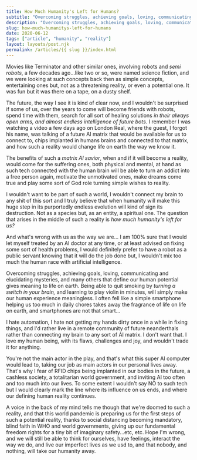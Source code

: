 ```yaml
---
title: How Much Humanity's Left for Humans?
subtitle: "Overcoming struggles, achieving goals, loving, communicating and elucidating mysteries, and many others."
description: "Overcoming struggles, achieving goals, loving, communicating and elucidating mysteries, and many others."
slug: how-much-humanitys-left-for-humans
date: 2020-06-12
tags: ["article", "humanity", "reality"]
layout: layouts/post.njk
permalink: /articles/{{ slug }}/index.html
---
```


Movies like Terminator and other similar ones, involving robots and _semi robots_, a few decades ago...like two or so, were named science fiction, and we were looking at such concepts back then as simple concepts, entertaining ones but, not as a threatening reality, or even a potential one. It was fun but it was there on a tape, on a dusty shelf.

The future, the way I see it is kind of clear now, and I wouldn't be surprised if some of us, over the years to come will become friends with robots, spend time with them, search for all sort of healing solutions _in their always open arms, and almost endless intelligence of future bots._ I remember I was watching a video a few days ago on London Real, where the guest, I forgot his name, was talking of a future AI matrix that would be available for us to connect to, chips implanted in humans brains and connected to that matrix, and how such a reality would change life on earth the way we know it.

The benefits of such a _matrix AI savior_, when and if it will become a reality, would come for the suffering ones, both physical and mental, at hand as such tech connected with the human brain will be able to turn an addict into a free person again, motivate the unmotivated ones, make dreams come true and play some sort of God role turning simple wishes to reality.

I wouldn't want to be part of such a world, I wouldn't connect my brain to any shit of this sort and I truly believe that when humanity will make this huge step in its purportedly endless evolution will kind of sign its destruction. Not as a species but, as an entity, a spiritual one. The question that arises in the middle of such a reality is _how much humanity's left for us?_

And what's wrong with us as the way we are... I am 100% sure that I would let myself treated by an AI doctor at any time, or at least advised on fixing some sort of health problems, I would definitely prefer to have a robot as a public servant knowing that it will do the job done but, I wouldn't mix too much the human race with artificial intelligence.

Overcoming struggles, achieving goals, loving, communicating and elucidating mysteries, and many others that define our human potential gives meaning to life on earth. Being able to quit smoking by _turning a switch in your brain,_ and learning to play violin in minutes, will simply make our human experience meaningless. I often fell like a simple smartphone helping us too much in daily chores takes away the fragrance of life on life on earth, and smartphones are not that smart...

I hate automation, I hate not getting my hands dirty once in a while in fixing things, and I'd rather live in a remote community of future neanderthals rather than connecting my brain to any sort of AI matrix. I don't want that. I love my human being, with its flaws, challenges and joy, and wouldn't trade it for anything.

You're not the main actor in the play, and that's what this super AI computer would lead to, taking our job as main actors in our personal lives away. That's why I fear of RFID chips being implanted in our bodies in the future, a cashless society, a totalitarian world government, and inviting AI too often and too much into our lives. To some extent I wouldn't say NO to such tech but I would clearly mark the line where its influence on us ends, and where our defining human reality continues.

A voice in the back of my mind tells me though that we're doomed to such a reality, and that this world pandemic is preparing us for the first steps of such a potential reality, thanks to social distancing becoming mandatory, blind faith in WHO and world governments, giving up our fundamental freedom rights for a tiny bit of imaginary safety...etc, etc. Hope I'm wrong, and we will still be able to think for ourselves, have feelings, interact the way we do, and live our imperfect lives as we usd to, and that nobody, and nothing, will take our humanity away.

